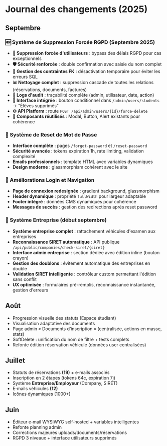 # Journal des changements (2025)

## Septembre
### 🆕 Système de Suppression Forcée RGPD (Septembre 2025)
- **🚀 Suppression forcée d'utilisateurs** : bypass des délais RGPD pour cas exceptionnels
- **🛡️ Sécurité renforcée** : double confirmation avec saisie du nom complet
- **🔧 Gestion des contraintes FK** : désactivation temporaire pour éviter les erreurs SQL
- **📊 Nettoyage complet** : suppression cascade de toutes les relations (réservations, documents, factures)
- **📝 Logs d'audit** : traçabilité complète (admin, utilisateur, date, action)
- **🎨 Interface intégrée** : bouton conditionnel dans `/admin/users/students` → "Élèves supprimés"
- **⚙️ API Platform** : route `POST /api/admin/users/{id}/force-delete`
- **🧩 Composants réutilisés** : Modal, Button, Alert existants pour cohérence

### 🔐 Système de Reset de Mot de Passe
- **Interface complète** : pages `/forgot-password` et `/reset-password`
- **Sécurité avancée** : tokens expiration 1h, rate limiting, validation complexité
- **Emails professionnels** : template HTML avec variables dynamiques
- **Design moderne** : glassmorphism cohérent avec le site

### 🎨 Améliorations Login et Navigation
- **Page de connexion redesignée** : gradient background, glassmorphism
- **Header dynamique** : propriété `fullWidth` pour largeur adaptable
- **Footer intégré** : données CMS dynamiques pour cohérence
- **Messages de succès** : gestion des redirections après reset password

### 🏢 Système Entreprise (début septembre)
- **Système entreprise complet** : rattachement véhicules d'examen aux entreprises
- **Reconnaissance SIRET automatique** : API publique `/api/public/companies/check-siret/{siret}`
- **Interface admin entreprise** : section dédiée avec édition inline (bouton crayon)
- **Gestion des doublons** : évitement automatique des entreprises en double
- **Validation SIRET intelligente** : contrôleur custom permettant l'édition sans conflit
- **UX optimisée** : formulaires pré-remplis, reconnaissance instantanée, gestion d'erreurs

## Août
- Progression visuelle des statuts (Espace étudiant)
- Visualisation adaptative des documents
- Page admin « Documents d’inscription » (centralisée, actions en masse, stats)
- SoftDelete : unification du nom de filtre + tests complets
- Refonte édition réservation véhicule (données user centralisées)

## Juillet
- Statuts de réservations **(19)** + e‑mails associés
- Inscription en 2 étapes (tokens 64c, expiration 7j)
- Système **Entreprise/Employeur** (Company, SIRET)
- E‑mails véhicules **(12)**
- Icônes dynamiques (1000+)

## Juin
- Éditeur e‑mail WYSIWYG self‑hosted + variables intelligentes
- Refonte planning admin
- Corrections majeures uploads/documents/réservations
- RGPD 3 niveaux + interface utilisateurs supprimés